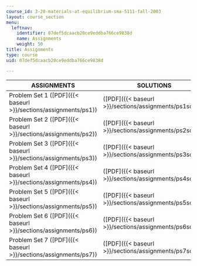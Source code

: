 ```yaml
---
course_id: 3-20-materials-at-equilibrium-sma-5111-fall-2003
layout: course_section
menu:
  leftnav:
    identifier: 07def5dcaacb20ce9eddba766ce9838d
    name: Assignments
    weight: 50
title: Assignments
type: course
uid: 07def5dcaacb20ce9eddba766ce9838d

---
```


| ASSIGNMENTS | SOLUTIONS |
| --- | --- |
| Problem Set 1 ([PDF]({{< baseurl >}}/sections/assignments/ps1)) | ([PDF]({{< baseurl >}}/sections/assignments/ps1solns)) |
| Problem Set 2 ([PDF]({{< baseurl >}}/sections/assignments/ps2)) | ([PDF]({{< baseurl >}}/sections/assignments/ps2solns)) |
| Problem Set 3 ([PDF]({{< baseurl >}}/sections/assignments/ps3)) | ([PDF]({{< baseurl >}}/sections/assignments/ps3solns)) |
| Problem Set 4 ([PDF]({{< baseurl >}}/sections/assignments/ps4)) | ([PDF]({{< baseurl >}}/sections/assignments/ps4solns)) |
| Problem Set 5 ([PDF]({{< baseurl >}}/sections/assignments/ps5)) | ([PDF]({{< baseurl >}}/sections/assignments/ps5solns)) |
| Problem Set 6 ([PDF]({{< baseurl >}}/sections/assignments/ps6)) | ([PDF]({{< baseurl >}}/sections/assignments/ps6solns)) |
| Problem Set 7 ([PDF]({{< baseurl >}}/sections/assignments/ps7)) | ([PDF]({{< baseurl >}}/sections/assignments/ps7solns))